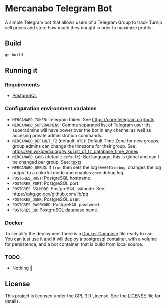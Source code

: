# Mercanabo Telegram Bot

A simple Telegram bot that allows users of a Telegram Group to track Turnip sell
prices and store how much they bought in oder to maximize profits.

## Build

```sh
go build
```

## Running it

### Requirements

- [PostgreSQL](https://www.postgresql.org/)

### Configuration environment variables

- `MERCANABO_TOKEN`: Telegram token. See https://core.telegram.org/bots
- `MERCANABO_SUPERADMINS`: Comma separated list of Telegram user ids,
  superadmins will have power over the bot in any channel as well as accesing
  private administration commands.
- `MERCANABO_DEFAULT_TZ` (default: `UTC`): Default Time Zone for new groups, group admins can
  change the timezone for their group. See: https://en.wikipedia.org/wiki/List_of_tz_database_time_zones
- `MERCANABO_LANG` (default: `default`): Bot language, this is global and can't be changed per
  group. See: [texts](texts)
- `MERCANABO_DEBUG`: If `true` then sets the log level to `debug`, changes the
  log output to a colorful mode and enables `gorm` debug log.
- `POSTGRES_HOST`: PostgreSQL hostname.
- `POSTGRES_PORT`: PostgreSQL port.
- `POSTGRES_SSLMODE`: PostgreSQL sslmode. See: https://pkg.go.dev/github.com/lib/pq
- `POSTGRES_USER`: PostgreSQL user.
- `POSTGRES_PASSWORD`: PostgreSQL password.
- `POSTGRES_DB`: PostgreSQL database name.

### Docker

To simplify the deployment there is a [Docker Compose](docker-compose.yml) file
ready to use. You can just use it and it will deploy a postgresql container, with
a volume for persistence, and a bot container, that is build from local source.

### TODO

- Nothing 🎉

## License

This project is licensed under the GPL 3.0 License. See the [LICENSE](LICENSE)
file for details.
